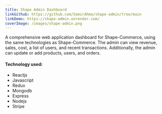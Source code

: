 ```yaml
---
title: Shape Admin Dashboard
linkGithub: https://github.com/SamirAhma/shape-admin/tree/main
linkDemo: https://shape-admin.onrender.com/
coverImage: /images/shape-admin.png
---
```

<!--StartFragment-->

A comprehensive web application dashboard for Shape-Commerce, using the same technologies as Shape-Commerce. The admin can view revenue, sales, cost, a list of users, and recent transactions. Additionally, the admin can update or add products, users, and orders.

<!--EndFragment-->





#### T﻿echnology used:

* R﻿eactjs
* Javascript
* R﻿edux
* M﻿ongodb
* E﻿xpress
* N﻿odejs
* S﻿tripe